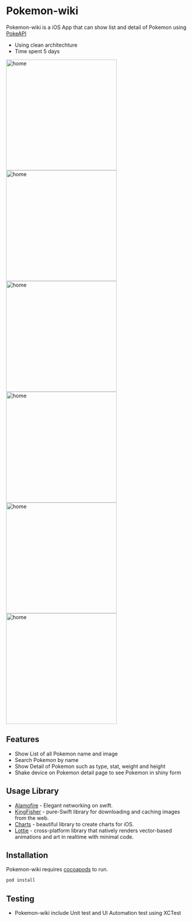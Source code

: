 # Pokemon-wiki
Pokemon-wiki is a iOS App that can show list and detail of Pokemon using [PokeAPI](https://pokeapi.co)
- Using clean architechture
- Time spent 5 days

<div> <img src="https://github.com/mildminihi/pokemon-wiki/blob/main/Screenshot/IMG_4077.PNG" alt="home" width="300"/>
<img src="https://github.com/mildminihi/pokemon-wiki/blob/main/Screenshot/IMG_4078.PNG" alt="home" width="300"/>
<img src="https://github.com/mildminihi/pokemon-wiki/blob/main/Screenshot/IMG_4081.PNG" alt="home" width="300"/>
<img src="https://github.com/mildminihi/pokemon-wiki/blob/main/Screenshot/IMG_4079.PNG" alt="home" width="300"/>
<img src="https://github.com/mildminihi/pokemon-wiki/blob/main/Screenshot/IMG_4080.PNG" alt="home" width="300"/>
<img src="https://github.com/mildminihi/pokemon-wiki/blob/main/Screenshot/IMG_4082.PNG" alt="home" width="300"/> <div/>

## Features

- Show List of all Pokemon name and image
- Search Pokemon by name
- Show Detail of Pokemon such as type, stat, weight and height
- Shake device on Pokemon detail page to see Pokemon in shiny form

## Usage Library

- [Alamofire](https://github.com/Alamofire/Alamofire) - Elegant networking on swift.
- [KingFisher](https://github.com/onevcat/Kingfisher) - pure-Swift library for downloading and caching images from the web.
- [Charts](https://github.com/ChartsOrg/Charts) - beautiful library to create charts for iOS.
- [Lottie](https://github.com/airbnb/lottie-ios) -  cross-platform library that natively renders vector-based animations and art in realtime with minimal code.

## Installation

Pokemon-wiki requires [cocoapods](https://cocoapods.org) to run.

```sh
pod install
```

## Testing
- Pokemon-wiki include Unit test and UI Automation test using XCTest

